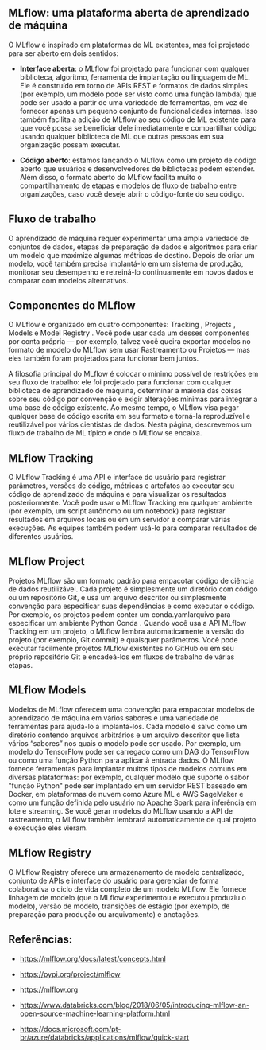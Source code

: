 ## MLflow: uma plataforma aberta de aprendizado de máquina
O MLflow é inspirado em plataformas de ML existentes, mas foi projetado para ser aberto em dois sentidos:

* **Interface aberta**: o MLflow foi projetado para funcionar com qualquer biblioteca, algoritmo, ferramenta de implantação ou linguagem de ML. Ele é construído em torno de APIs REST e formatos de dados simples (por exemplo, um modelo pode ser visto como uma função lambda) que pode ser usado a partir de uma variedade de ferramentas, em vez de fornecer apenas um pequeno conjunto de funcionalidades internas. Isso também facilita a adição de MLflow ao seu código de ML existente para que você possa se beneficiar dele imediatamente e compartilhar código usando qualquer biblioteca de ML que outras pessoas em sua organização possam executar.

* **Código aberto**: estamos lançando o MLflow como um projeto de código aberto que usuários e desenvolvedores de bibliotecas podem estender. Além disso, o formato aberto do MLflow facilita muito o compartilhamento de etapas e modelos de fluxo de trabalho entre organizações, caso você deseje abrir o código-fonte do seu código.

## Fluxo de trabalho 
O aprendizado de máquina requer experimentar uma ampla variedade de conjuntos de dados, etapas de preparação de dados e algoritmos para criar um modelo que maximize algumas métricas de destino. Depois de criar um modelo, você também precisa implantá-lo em um sistema de produção, monitorar seu desempenho e retreiná-lo continuamente em novos dados e comparar com modelos alternativos.

## Componentes do MLflow

O MLflow é organizado em quatro componentes: Tracking , Projects , Models e Model Registry . Você pode usar cada um desses componentes por conta própria — por exemplo, talvez você queira exportar modelos no formato de modelo do MLflow sem usar Rastreamento ou Projetos — mas eles também foram projetados para funcionar bem juntos.

A filosofia principal do MLflow é colocar o mínimo possível de restrições em seu fluxo de trabalho: ele foi projetado para funcionar com qualquer biblioteca de aprendizado de máquina, determinar a maioria das coisas sobre seu código por convenção e exigir alterações mínimas para integrar a uma base de código existente. Ao mesmo tempo, o MLflow visa pegar qualquer base de código escrita em seu formato e torná-la reproduzível e reutilizável por vários cientistas de dados. Nesta página, descrevemos um fluxo de trabalho de ML típico e onde o MLflow se encaixa.



## MLflow Tracking
O MLflow Tracking é uma API e interface do usuário para registrar parâmetros, versões de código, métricas e artefatos ao executar seu código de aprendizado de máquina e para visualizar os resultados posteriormente. Você pode usar o MLflow Tracking em qualquer ambiente (por exemplo, um script autônomo ou um notebook) para registrar resultados em arquivos locais ou em um servidor e comparar várias execuções. As equipes também podem usá-lo para comparar resultados de diferentes usuários.

## MLflow Project
Projetos MLflow são um formato padrão para empacotar código de ciência de dados reutilizável. Cada projeto é simplesmente um diretório com código ou um repositório Git, e usa um arquivo descritor ou simplesmente convenção para especificar suas dependências e como executar o código. Por exemplo, os projetos podem conter um conda.yamlarquivo para especificar um ambiente Python Conda . Quando você usa a API MLflow Tracking em um projeto, o MLflow lembra automaticamente a versão do projeto (por exemplo, Git commit) e quaisquer parâmetros. Você pode executar facilmente projetos MLflow existentes no GitHub ou em seu próprio repositório Git e encadeá-los em fluxos de trabalho de várias etapas.

## MLflow Models
Modelos de MLflow oferecem uma convenção para empacotar modelos de aprendizado de máquina em vários sabores e uma variedade de ferramentas para ajudá-lo a implantá-los. Cada modelo é salvo como um diretório contendo arquivos arbitrários e um arquivo descritor que lista vários “sabores” nos quais o modelo pode ser usado. Por exemplo, um modelo do TensorFlow pode ser carregado como um DAG do TensorFlow ou como uma função Python para aplicar à entrada dados. O MLflow fornece ferramentas para implantar muitos tipos de modelos comuns em diversas plataformas: por exemplo, qualquer modelo que suporte o sabor "função Python" pode ser implantado em um servidor REST baseado em Docker, em plataformas de nuvem como Azure ML e AWS SageMaker e como um função definida pelo usuário no Apache Spark para inferência em lote e streaming. Se você gerar modelos do MLflow usando a API de rastreamento, o MLflow também lembrará automaticamente de qual projeto e execução eles vieram.

## MLflow Registry
O MLflow Registry oferece um armazenamento de modelo centralizado, conjunto de APIs e interface do usuário para gerenciar de forma colaborativa o ciclo de vida completo de um modelo MLflow. Ele fornece linhagem de modelo (que o MLflow experimentou e executou produziu o modelo), versão de modelo, transições de estágio (por exemplo, de preparação para produção ou arquivamento) e anotações.


## Referências:

* https://mlflow.org/docs/latest/concepts.html

* https://pypi.org/project/mlflow

* https://mlflow.org

* https://www.databricks.com/blog/2018/06/05/introducing-mlflow-an-open-source-machine-learning-platform.html

* https://docs.microsoft.com/pt-br/azure/databricks/applications/mlflow/quick-start
